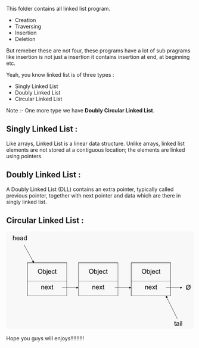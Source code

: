 This folder contains all linked list program. 
* Creation
* Traversing
* Insertion
* Deletion

But remeber these are not four, these programs have a lot of sub pragrams like insertion is not just a insertion it contains insertion at end, at beginning etc.

Yeah, you know linked list is of three types :
* Singly Linked List
* Doubly Linked List
* Circular Linked List

Note :-  One more type we have **Doubly Circular Linked List**.

## Singly Linked List :

Like arrays, Linked List is a linear data structure. Unlike arrays, linked list elements are not stored at a contiguous location; the elements are linked using pointers.

## Doubly Linked List :

A Doubly Linked List (DLL) contains an extra pointer, typically called previous pointer, together with next pointer and data which are there in singly linked list.

## Circular Linked List :


![](images/Linked_List.jpg)

Hope you guys will enjoys!!!!!!!!!
